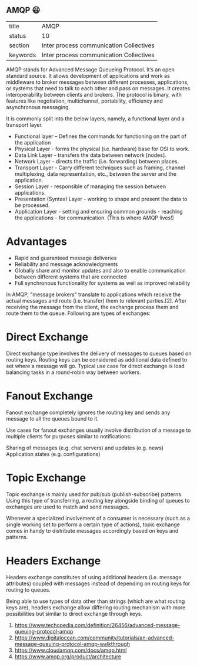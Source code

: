 ## AMQP :smiley:


|          |                                         |
| -------- | --------------------------------------- |
| title    | AMQP                                    | 
| status   | 10                                      |
| section  | Inter process communication Collectives |
| keywords | Inter process communication Collectives |



AMQP stands for Advanced Message Queueing Protocol. It’s an open standard source. It allows development of applications and work as middleware to broker messages between different processes, applications, or systems that need to talk to each other and pass on messages. 
It creates interoperability between clients and brokers. The protocol is binary, with features like negotiation, multichannel, portability, efficiency and asynchronous messaging. 

It is commonly split into the below layers, namely, a functional layer and a transport layer. 

* Functional layer – Defines the commands for functioning on the part of the application
* Physical Layer - forms the physical (i.e. hardware) base for OSI to work.
* Data Link Layer - transfers the data between network [nodes].
* Network Layer - directs the traffic (i.e. forwarding) between places.
* Transport Layer - Carry different techniques such as framing, channel multiplexing, data representation, etc., between the server and the application.
* Session Layer - responsible of managing the session between applications.
* Presentation (Syntax) Layer - working to shape and present the data to be processed.
* Application Layer - setting and ensuring common grounds - reaching the applications - for communication. (This is where AMQP lives!)

# Advantages 

* Rapid and guaranteed message deliveries
* Reliability and message acknowledgments
* Globally share and monitor updates and also to enable communication between different systems that are connected
* Full synchronous functionality for systems as well as improved reliability

In AMQP, "message brokers" translate to applications which receive the actual messages and route (i.e. transfer) them to relevant parties.[2]. After receiving the message from the client, the exchange process them and route them to the queue. Following are types of exchanges:

# Direct Exchange

Direct exchange type involves the delivery of messages to queues based on routing keys. Routing keys can be considered as additional data defined to set where a message will go.
Typical use case for direct exchange is load balancing tasks in a round-robin way between workers.


# Fanout Exchange

Fanout exchange completely ignores the routing key and sends any message to all the queues bound to it.

Use cases for fanout exchanges usually involve distribution of a message to multiple clients for purposes similar to notifications:

Sharing of messages (e.g. chat servers) and updates (e.g. news)
Application states (e.g. configurations)

# Topic Exchange

Topic exchange is mainly used for pub/sub (publish-subscribe) patterns. Using this type of transferring, a routing key alongside binding of queues to exchanges are used to match and send messages.

Whenever a specialized involvement of a consumer is necessary (such as a single working set to perform a certain type of actions), topic exchange comes in handy to distribute messages accordingly based on keys and patterns.

# Headers Exchange

Headers exchange constitutes of using additional headers (i.e. message attributes) coupled with messages instead of depending on routing keys for routing to queues.

Being able to use types of data other than strings (which are what routing keys are), headers exchange allow differing routing mechanism with more possibilities but similar to direct exchange through keys. 


1. https://www.techopedia.com/definition/26456/advanced-message-queuing-protocol-amqp
2. https://www.digitalocean.com/community/tutorials/an-advanced-message-queuing-protocol-amqp-walkthrough
3. https://www.cloudamqp.com/docs/amqp.html
4. https://www.amqp.org/product/architecture





